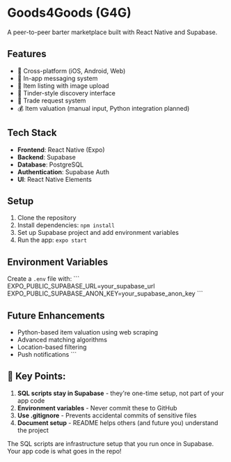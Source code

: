 # Goods4Goods (G4G)

A peer-to-peer barter marketplace built with React Native and Supabase.

## Features

- 📱 Cross-platform (iOS, Android, Web)
- 📧 In-app messaging system
- 📸 Item listing with image upload
- 💫 Tinder-style discovery interface
- 🤝 Trade request system
- 💰 Item valuation (manual input, Python integration planned)

## Tech Stack

- **Frontend**: React Native (Expo)
- **Backend**: Supabase
- **Database**: PostgreSQL
- **Authentication**: Supabase Auth
- **UI**: React Native Elements

## Setup

1. Clone the repository
2. Install dependencies: `npm install`
3. Set up Supabase project and add environment variables
4. Run the app: `expo start`

## Environment Variables

Create a `.env` file with:
\`\`\`
EXPO_PUBLIC_SUPABASE_URL=your_supabase_url
EXPO_PUBLIC_SUPABASE_ANON_KEY=your_supabase_anon_key
\`\`\`

## Future Enhancements

- Python-based item valuation using web scraping
- Advanced matching algorithms
- Location-based filtering
- Push notifications
\`\`\`

## **🔑 Key Points:**

1. **SQL scripts stay in Supabase** - they're one-time setup, not part of your app code
2. **Environment variables** - Never commit these to GitHub
3. **Use .gitignore** - Prevents accidental commits of sensitive files
4. **Document setup** - README helps others (and future you) understand the project

The SQL scripts are infrastructure setup that you run once in Supabase. Your app code is what goes in the repo!

